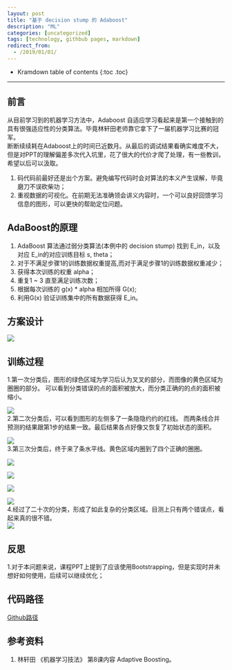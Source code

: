 ```yaml
---
layout: post
title: "基于 decision stump 的 Adaboost"
description: "ML"
categories: [uncategorized]
tags: [technology, githbub pages, markdown]
redirect_from:
  - /2019/01/01/
---
```

* Kramdown table of contents
{:toc .toc}
---
##  前言
从目前学习到的机器学习方法中，Adaboost 自适应学习看起来是第一个接触到的具有很强适应性的分类算法。毕竟林轩田老师靠它拿下了一届机器学习比赛的冠军。   
断断续续耗在Adaboost上的时间已近数月。从最后的调试结果看确实难度不大，但是对PPT的理解偏差多次代入坑里，花了很大的代价才爬了处理，有一些教训，希望以后可以汲取。

1. 码代码前最好还是出个方案。避免编写代码时会对算法的本义产生误解，毕竟磨刀不误砍柴功；    
2. 重视数据的可视化。在前期无法准确领会讲义内容时，一个可以良好回馈学习信息的图形，可以更快的帮助定位问题。    


##  AdaBoost的原理

1. AdaBoost 算法通过弱分类算法(本例中的 decision stump) 找到 E_in，以及对应 E_in的对应训练目标 s, theta；    
2. 对于不满足步骤1的训练数据权重提高,而对于满足步骤1的训练数据权重减少；     
3. 获得本次训练的权重 alpha；
4. 重复1 ~ 3 直至满足训练次数；
5. 根据每次训练的 g(x) * alpha 相加所得 G(x);
6. 利用G(x) 验证训练集中的所有数据获得 E_in。

##  方案设计    
   
![](http://images.sailblade.com/decisionStump01191.png)    

	
##  训练过程    
1.第一次分类后，图形的绿色区域为学习后认为叉叉的部分，而图像的黄色区域为圈圈的部分。
可以看到分类错误的点的面积被放大，而分类正确的的点的面积被缩小。    
      
        
![](http://images.sailblade.com/0119train%200.png)     
2.第二次分类后，可以看到图形的左侧多了一条隐隐约约的红线。
而两条线合并预测的结果跟第1步的结果一致。最后结果各点好像又恢复了初始状态的面积。    

![](http://images.sailblade.com/0119train%201.png)    
3.第三次分类后，终于来了条水平线。黄色区域内圈到了四个正确的圈圈。    

![](http://images.sailblade.com/0119train%202.png)    

![](http://images.sailblade.com/0119train%203.png)    

![](http://images.sailblade.com/0119train%204.png)    

![](http://images.sailblade.com/0119train%205.png)    
4.经过了二十次的分类，形成了如此复杂的分类区域。目测上只有两个错误点，看起来真的很不错。     
![](http://images.sailblade.com/0119train%2019.png)   
     
##  反思
1.对于本问题来说，课程PPT上提到了应该使用Bootstrapping，但是实现时并未想好如何使用，后续可以继续优化；    


##  代码路径    
[Github路径](https://github.com/SailBlade/MachineLearningFoundations_Coursera/tree/master/DecisionTree)      


##  参考资料    
1. 林轩田 《机器学习技法》 第8课内容 Adaptive Boosting。
